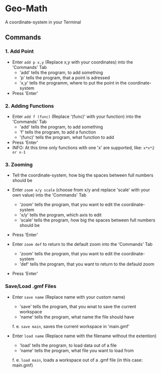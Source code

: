 # Geo-Math

A coordinate-system in your Terminal

## Commands
### 1. Add Point
- Enter `add p x,y` (Replace x,y with your coordinates) into the 'Commands' Tab
    - 'add' tells the program, to add something
    - 'p' tells the program, that a point is adressed
    - 'x,y' tells the programm, where to put the point in the coordinate-system
- Press 'Enter'

### 2. Adding Functions
- Enter `add f (func)` (Replace '(func)' with your function) into the 'Commands' Tab
    - 'add' tells the program, to add something
    - 'f' tells the program, to add a function
    - '(func)' tells the program, what function to add
- Press 'Enter'
- INFO: At this time only functions with one 'x' are supported, like: `x*x*2 or x-1`

### 3. Zooming
- Tell the coordinate-system, how big the spaces between full numbers should be
- Enter `zoom x/y scale` (choose from x/y and replace 'scale' with your own value) into the 'Commands' Tab
    - 'zoom' tells the program, that you want to edit the coordinate-system
    - 'x/y' tells the program, which axis to edit
    - 'scale' tells the program, how big the spaces between full numbers should be
- Press 'Enter'

- Enter `zoom def` to return to the default zoom into the 'Commands' Tab
    - 'zoom' tells the program, that you want to edit the coordinate-system
    - 'def' tells the program, that you want to return to the defauld zoom
- Press 'Enter'

### Save/Load .gmf Files
- Enter `save name` (Replace name with your custom name)
    - 'save' tells the program, that you wnat to save the current workspace
    - 'name' tells the program, what name the file should have

  f. e. `save main`, saves the current workspace in 'main.gmf'

- Enter `load name` (Replace name with the filename without the extention)
    - 'load' tells the program, to load data out of a file
    - 'name' tells the program, what file you want to load from

  f. e. `load main`, loads a workspace out of a .gmf file (in this case: main.gmf)
 
